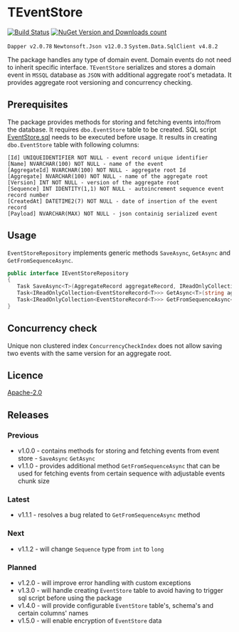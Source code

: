 # TEventStore


[![Build Status](https://travis-ci.org/nusreta/TEventStore.svg?branch=main)](https://travis-ci.org/nusreta/TEventStore) [![NuGet Version and Downloads count](https://buildstats.info/nuget/TEventStore)](https://www.nuget.org/packages/TEventStore)

 ``` Dapper v2.0.78 ``` ``` Newtonsoft.Json v12.0.3 ``` ``` System.Data.SqlClient v4.8.2 ```


The package handles any type of domain event. Domain events do not need to inherit specific interface. 
```TEventStore``` serializes and stores a domain event in ```MSSQL``` database as ```JSON``` with additional aggregate root's metadata.
It provides aggregate root versioning and concurrency checking.

## Prerequisites

The package provides methods for storing and fetching events into/from the database.
It requires ```dbo.EventStore``` table to be created. SQL script [EventStore.sql](https://github.com/nusreta/TEventStore/blob/main/EventStore.sql) needs to be executed before usage.
It results in creating ```dbo.EventStore``` table with following columns:

	[Id] UNIQUEIDENTIFIER NOT NULL - event record unique identifier
	[Name] NVARCHAR(100) NOT NULL - name of the event
	[AggregateId] NVARCHAR(100) NOT NULL - aggregate root Id
	[Aggregate] NVARCHAR(100) NOT NULL - name of the aggregate root
	[Version] INT NOT NULL - version of the aggregate root
	[Sequence] INT IDENTITY(1,1) NOT NULL - autoincrement sequence event record number
	[CreatedAt] DATETIME2(7) NOT NULL - date of insertion of the event record
	[Payload] NVARCHAR(MAX) NOT NULL - json containig serialized event


## Usage

```EventStoreRepository``` implements generic methods ```SaveAsync```, ```GetAsync``` and ```GetFromSequenceAsync```.

```csharp
public interface IEventStoreRepository
{
   Task SaveAsync<T>(AggregateRecord aggregateRecord, IReadOnlyCollection<EventRecord<T>> eventRecords);
   Task<IReadOnlyCollection<EventStoreRecord<T>>> GetAsync<T>(string aggregateId);
   Task<IReadOnlyCollection<EventStoreRecord<T>>> GetFromSequenceAsync<T>(int sequence, int? take = null);
}
```

## Concurrency check

Unique non clustered index ```ConcurrencyCheckIndex``` does not allow saving two events with the same version for an aggregate root.

## Licence

[Apache-2.0](https://choosealicense.com/licenses/apache-2.0/)

## Releases

### Previous
- v1.0.0 - contains methods for storing and fetching events from event store - ```SaveAsync``` ```GetAsync```
- v1.1.0 - provides additional method ```GetFromSequenceAsync``` that can be used for fetching events from certain sequence with adjustable events chunk size 

### Latest
- v1.1.1 - resolves a bug related to ```GetFromSequenceAsync``` method

### Next
- v1.1.2 - will change ```Sequence``` type from ```int``` to ```long```

### Planned
- v1.2.0 - will improve error handling with custom exceptions
- v1.3.0 - will handle creating ```EventStore``` table to avoid having to trigger sql script before using the package
- v1.4.0 - will provide configurable ```EventStore``` table's, schema's and certain columns' names
- v1.5.0 - will enable encryption of ```EventStore``` data

 

